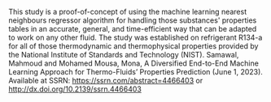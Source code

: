 This study is a proof-of-concept of using the machine learning nearest neighbours regressor algorithm for handling those substances' properties tables in an accurate, general, and time-efficient way that can be adapted to work on any other fluid. The study was established on refrigerant R134-a for all of those thermodynamic and thermophysical properties provided by the National Institute of Standards and Technology (NIST).
Samawal, Mahmoud and Mohamed Mousa, Mona, A Diversified End-to-End Machine Learning Approach for Thermo-Fluids’ Properties Prediction (June 1, 2023). Available at SSRN: https://ssrn.com/abstract=4466403 or http://dx.doi.org/10.2139/ssrn.4466403

